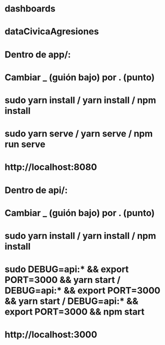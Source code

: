 # dashboards
# dataCivicaAgresiones
# Dentro de app/:

# Cambiar _ (guión bajo) por . (punto)

# sudo yarn install / yarn install / npm install

# sudo yarn serve / yarn serve / npm run serve

# http://localhost:8080

# Dentro de api/:

# Cambiar _ (guión bajo) por . (punto)

# sudo yarn install / yarn install / npm install

# sudo DEBUG=api:* && export PORT=3000 && yarn start / DEBUG=api:* && export PORT=3000 && yarn start / DEBUG=api:* && export PORT=3000 && npm start

# http://localhost:3000
